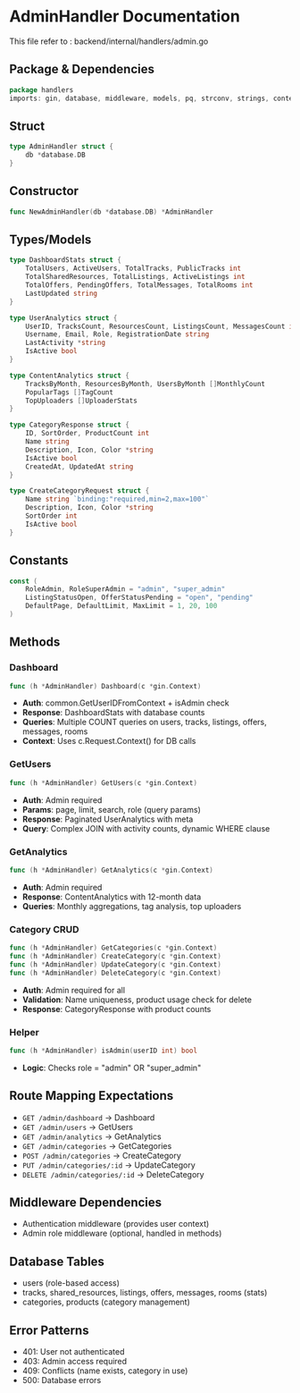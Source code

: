 # AdminHandler Documentation

This file refer to : backend/internal/handlers/admin.go

## Package & Dependencies
```go
package handlers
imports: gin, database, middleware, models, pq, strconv, strings, context, time
```

## Struct
```go
type AdminHandler struct {
    db *database.DB
}
```

## Constructor
```go
func NewAdminHandler(db *database.DB) *AdminHandler
```

## Types/Models
```go
type DashboardStats struct {
    TotalUsers, ActiveUsers, TotalTracks, PublicTracks int
    TotalSharedResources, TotalListings, ActiveListings int
    TotalOffers, PendingOffers, TotalMessages, TotalRooms int
    LastUpdated string
}

type UserAnalytics struct {
    UserID, TracksCount, ResourcesCount, ListingsCount, MessagesCount int
    Username, Email, Role, RegistrationDate string
    LastActivity *string
    IsActive bool
}

type ContentAnalytics struct {
    TracksByMonth, ResourcesByMonth, UsersByMonth []MonthlyCount
    PopularTags []TagCount
    TopUploaders []UploaderStats
}

type CategoryResponse struct {
    ID, SortOrder, ProductCount int
    Name string
    Description, Icon, Color *string
    IsActive bool
    CreatedAt, UpdatedAt string
}

type CreateCategoryRequest struct {
    Name string `binding:"required,min=2,max=100"`
    Description, Icon, Color *string
    SortOrder int
    IsActive bool
}
```

## Constants
```go
const (
    RoleAdmin, RoleSuperAdmin = "admin", "super_admin"
    ListingStatusOpen, OfferStatusPending = "open", "pending"
    DefaultPage, DefaultLimit, MaxLimit = 1, 20, 100
)
```

## Methods

### Dashboard
```go
func (h *AdminHandler) Dashboard(c *gin.Context)
```
- **Auth**: common.GetUserIDFromContext + isAdmin check
- **Response**: DashboardStats with database counts
- **Queries**: Multiple COUNT queries on users, tracks, listings, offers, messages, rooms
- **Context**: Uses c.Request.Context() for DB calls

### GetUsers
```go
func (h *AdminHandler) GetUsers(c *gin.Context)
```
- **Auth**: Admin required
- **Params**: page, limit, search, role (query params)
- **Response**: Paginated UserAnalytics with meta
- **Query**: Complex JOIN with activity counts, dynamic WHERE clause

### GetAnalytics
```go
func (h *AdminHandler) GetAnalytics(c *gin.Context)
```
- **Auth**: Admin required
- **Response**: ContentAnalytics with 12-month data
- **Queries**: Monthly aggregations, tag analysis, top uploaders

### Category CRUD
```go
func (h *AdminHandler) GetCategories(c *gin.Context)
func (h *AdminHandler) CreateCategory(c *gin.Context)
func (h *AdminHandler) UpdateCategory(c *gin.Context)
func (h *AdminHandler) DeleteCategory(c *gin.Context)
```
- **Auth**: Admin required for all
- **Validation**: Name uniqueness, product usage check for delete
- **Response**: CategoryResponse with product counts

### Helper
```go
func (h *AdminHandler) isAdmin(userID int) bool
```
- **Logic**: Checks role = "admin" OR "super_admin"

## Route Mapping Expectations
- `GET /admin/dashboard` → Dashboard
- `GET /admin/users` → GetUsers
- `GET /admin/analytics` → GetAnalytics
- `GET /admin/categories` → GetCategories
- `POST /admin/categories` → CreateCategory
- `PUT /admin/categories/:id` → UpdateCategory
- `DELETE /admin/categories/:id` → DeleteCategory

## Middleware Dependencies
- Authentication middleware (provides user context)
- Admin role middleware (optional, handled in methods)

## Database Tables
- users (role-based access)
- tracks, shared_resources, listings, offers, messages, rooms (stats)
- categories, products (category management)

## Error Patterns
- 401: User not authenticated
- 403: Admin access required
- 409: Conflicts (name exists, category in use)
- 500: Database errors